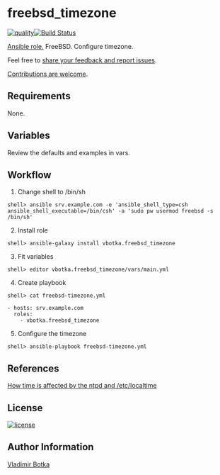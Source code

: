 # freebsd_timezone

[![quality](https://img.shields.io/ansible/quality/27910)](https://galaxy.ansible.com/vbotka/freebsd_timezone)[![Build Status](https://travis-ci.org/vbotka/ansible-freebsd-timezone.svg?branch=master)](https://travis-ci.org/vbotka/ansible-freebsd-timezone)

[Ansible role.](https://galaxy.ansible.com/vbotka/freebsd_timezone/) FreeBSD. Configure timezone.

Feel free to [share your feedback and report issues](https://github.com/vbotka/ansible-freebsd-timezone/issues).

[Contributions are welcome](https://github.com/firstcontributions/first-contributions).


## Requirements

None.


## Variables

Review the defaults and examples in vars.


## Workflow

1) Change shell to /bin/sh

```
shell> ansible srv.example.com -e 'ansible_shell_type=csh ansible_shell_executable=/bin/csh' -a 'sudo pw usermod freebsd -s /bin/sh'
```

2) Install role

```
shell> ansible-galaxy install vbotka.freebsd_timezone
```

3) Fit variables

```
shell> editor vbotka.freebsd_timezone/vars/main.yml
```

4) Create playbook

```
shell> cat freebsd-timezone.yml

- hosts: srv.example.com
  roles:
    - vbotka.freebsd_timezone
```

5) Configure the timezone

```
shell> ansible-playbook freebsd-timezone.yml
```


## References

[How time is affected by the ntpd and /etc/localtime](http://serverfault.com/questions/303517/how-time-is-affected-by-the-ntpd-and-etc-localtime)


## License

[![license](https://img.shields.io/badge/license-BSD-red.svg)](https://www.freebsd.org/doc/en/articles/bsdl-gpl/article.html)


## Author Information

[Vladimir Botka](https://botka.info)
